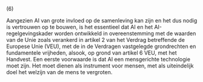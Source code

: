 (6)

Aangezien AI van grote invloed op de samenleving kan zijn en het dus nodig is vertrouwen op te bouwen, is het essentieel dat AI en het AI-regelgevingskader worden ontwikkeld in overeenstemming met de waarden van de Unie zoals verankerd in artikel 2 van het Verdrag betreffende de Europese Unie (VEU), met de in de Verdragen vastgelegde grondrechten en fundamentele vrijheden, alsook, op grond van artikel 6 VEU, met het Handvest. Een eerste voorwaarde is dat AI een mensgerichte technologie moet zijn. Het moet dienen als instrument voor mensen, met als uiteindelijk doel het welzijn van de mens te vergroten.
